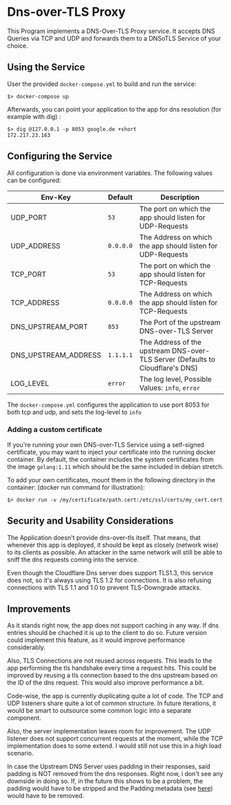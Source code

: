 # Dns-over-TLS Proxy

This Program implements a DNS-Over-TLS Proxy service. It accepts DNS Queries
via TCP and UDP and forwards them to a DNSoTLS Service of your choice.


## Using the Service

User the provided `docker-compose.yml` to build and run the service:

```
$> docker-compose up
```

Afterwards, you can point your application to the app for dns resolution (for
example with dig) :

```
$> dig @127.0.0.1 -p 8053 google.de +short
172.217.23.163
```


## Configuring the Service

All configuration is done via environment variables. The following values can
be configured:

Env-Key              | Default   | Description
---                  | ---       | ---
UDP_PORT             | `53`      | The port on which the app should listen for UDP-Requests
UDP_ADDRESS          | `0.0.0.0` | The Address on which the app should listen for UDP-Requests
TCP_PORT             | `53`      | The port on which the app should listen for TCP-Requests
TCP_ADDRESS          | `0.0.0.0` | The Address on which the app should listen for TCP-Requests
DNS_UPSTREAM_PORT    | `853`     | The Port of the upstream DNS-over-TLS Server
DNS_UPSTREAM_ADDRESS | `1.1.1.1` | The Address of the upstream DNS-over-TLS Server (Defaults to Cloudflare's DNS)
LOG_LEVEL            | `error`   | The log level, Possible Values: `info`, `error`

The `docker-compose.yml` configures the application to use port 8053 for both
tcp and udp, and sets the log-level to `info`


### Adding a custom certificate

If you're running your own DNS-over-TLS Service using a self-signed
certificate, you may want to inject your certificate into the running docker
container. By default, the container includes the system certificates from the
image `golang:1.11` which should be the same included in debian stretch.

To add your own certificates, mount them in the following directory in the
container: (docker run command for illustration):

```
$> docker run -v /my/certificate/path.cert:/etc/ssl/certs/my_cert.cert
```

## Security and Usability Considerations

The Application doesn't provide dns-over-tls itself. That means, that whenever
this app is deployed, it should be kept as closely (network wise) to its
clients as possible. An attacker in the same network will still be able to
sniff the dns requests coming into the service.

Even though the Cloudflare Dns server does support TLS1.3, this service does
not, so it's always using TLS 1.2 for connections. It is also refusing
connections with TLS 1.1 and 1.0 to prevent TLS-Downgrade attacks.

## Improvements

As it stands right now, the app does not support caching in any way. If dns
entries should be chached it is up to the client to do so. Future version could
implement this feature, as it would improve performance considerably. 

Also, TLS Connections are not reused across requests. This leads to the app
performing the tls handshake every time a request hits. This could be improved
by reusing a tls connection based to the dns upstream based on the ID of the
dns request. This would also improve performance a bit. 

Code-wise, the app is currently duplicating quite a lot of code. The TCP and
UDP listeners share quite a lot of common structure. In future iterations, it
would be smart to outsource some common logic into a separate component. 

Also, the server implementation leaves room for improvement. The UDP listener
does not support concurrent requests at the moment, while the TCP
implementation does to some extend. I would  still not use this in a high load
scenario.

In case the Upstream DNS Server uses padding in their responses, said padding
is NOT removed from the dns responses. Right now, i don't see any downside in
doing so. If, in the future this shows to be a problem, the padding would have
to be stripped and the Padding metadata (see
[here](https://tools.ietf.org/html/rfc7830)) would have to be removed. 
